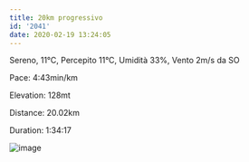 ```yaml
---
title: 20km progressivo
id: '2041'
date: 2020-02-19 13:24:05
---
```


Sereno, 11°C, Percepito 11°C, Umidità 33%, Vento 2m/s da SO

Pace: 4:43min/km

Elevation: 128mt

Distance: 20.02km

Duration: 1:34:17

![image](/images/2021/08/20200219-activity-map.png)